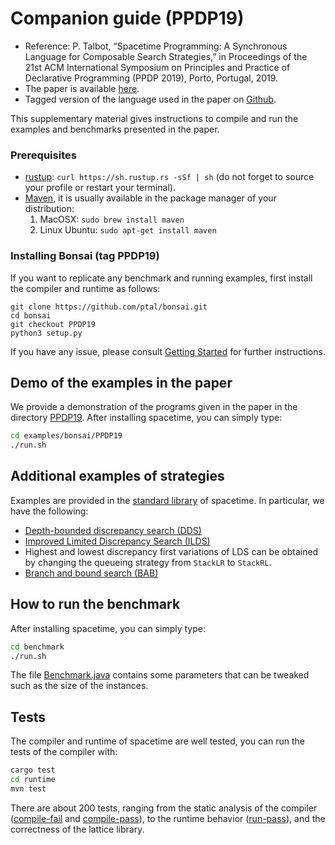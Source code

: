 # Companion guide (PPDP19)

* Reference: P. Talbot, “Spacetime Programming: A Synchronous Language for Composable Search Strategies,” in Proceedings of the 21st ACM International Symposium on Principles and Practice of Declarative Programming (PPDP 2019), Porto, Portugal, 2019.
* The paper is available [here](http://hyc.io/papers/ppdp2019.pdf).
* Tagged version of the language used in the paper on [Github](https://github.com/ptal/bonsai/tree/PPDP19).

This supplementary material gives instructions to compile and run the examples and benchmarks presented in the paper.

### Prerequisites

* [rustup](http://www.rustup.rs): `curl https://sh.rustup.rs -sSf | sh` (do not forget to source your profile or restart your terminal).
* [Maven](https://maven.apache.org), it is usually available in the package manager of your distribution:
  1. MacOSX: `sudo brew install maven`
  2. Linux Ubuntu: `sudo apt-get install maven`

### Installing Bonsai (tag PPDP19)

If you want to replicate any benchmark and running examples, first install the compiler and runtime as follows:

```
git clone https://github.com/ptal/bonsai.git
cd bonsai
git checkout PPDP19
python3 setup.py
```

If you have any issue, please consult [Getting Started](getting-started.html) for further instructions.

## Demo of the examples in the paper

We provide a demonstration of the programs given in the paper in the directory [PPDP19](https://github.com/ptal/bonsai/tree/PPDP19/examples/bonsai/PPDP19).
After installing spacetime, you can simply type:

```sh
cd examples/bonsai/PPDP19
./run.sh
```

## Additional examples of strategies

Examples are provided in the [standard library](https://github.com/ptal/bonsai/tree/master/libstd/src/main/java/bonsai) of spacetime.
In particular, we have the following:

* [Depth-bounded discrepancy search (DDS)](https://github.com/ptal/bonsai/blob/PPDP19/libstd/src/main/java/bonsai/strategies/DDS.bonsai.java)
* [Improved Limited Discrepancy Search (ILDS)](https://github.com/ptal/bonsai/blob/PPDP19/libstd/src/main/java/bonsai/strategies/ILDS.bonsai.java)
* Highest and lowest discrepancy first variations of LDS can be obtained by changing the queueing strategy from `StackLR` to `StackRL`.
* [Branch and bound search (BAB)](https://github.com/ptal/bonsai/blob/PPDP19/libstd/src/main/java/bonsai/cp/MaximizeBAB.bonsai.java)

## How to run the benchmark

After installing spacetime, you can simply type:

```sh
cd benchmark
./run.sh
```

The file [Benchmark.java](https://github.com/ptal/bonsai/blob/master/benchmark/src/main/java/benchmark/Benchmark.java) contains some parameters that can be tweaked such as the size of the instances.

## Tests

The compiler and runtime of spacetime are well tested, you can run the tests of the compiler with:

```sh
cargo test
cd runtime
mvn test
```

There are about 200 tests, ranging from the static analysis of the compiler ([compile-fail](https://github.com/ptal/bonsai/tree/master/data/test/compile-fail) and [compile-pass](https://github.com/ptal/bonsai/tree/master/data/test/compile-pass)), to the runtime behavior ([run-pass](https://github.com/ptal/bonsai/tree/master/data/test/run-pass)), and the correctness of the lattice library.

